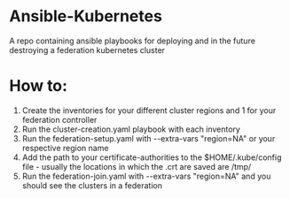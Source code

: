 # Ansible-Kubernetes

A repo containing ansible playbooks for deploying and in the future destroying a federation kubernetes cluster

# How to:

1. Create the inventories for your different cluster regions and 1 for your federation controller
2. Run the cluster-creation.yaml playbook with each inventory
3. Run the federation-setup.yaml with --extra-vars "region=NA" or your respective region name
4. Add the path to your certificate-authorities to the $HOME/.kube/config file - usually the locations in which the .crt are saved are /tmp/
5. Run the federation-join.yaml with --extra-vars "region=NA" and you should see the clusters in a federation
